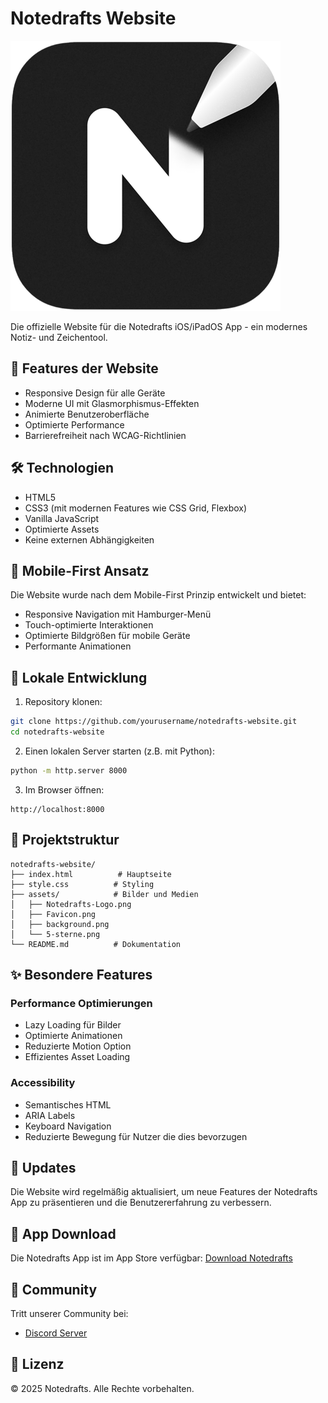 # Notedrafts Website

![Notedrafts Logo](assets/Notedrafts-Logo.png)

Die offizielle Website für die Notedrafts iOS/iPadOS App - ein modernes Notiz- und Zeichentool.

## 🚀 Features der Website

- Responsive Design für alle Geräte
- Moderne UI mit Glasmorphismus-Effekten
- Animierte Benutzeroberfläche
- Optimierte Performance
- Barrierefreiheit nach WCAG-Richtlinien

## 🛠 Technologien

- HTML5
- CSS3 (mit modernen Features wie CSS Grid, Flexbox)
- Vanilla JavaScript
- Optimierte Assets
- Keine externen Abhängigkeiten

## 📱 Mobile-First Ansatz

Die Website wurde nach dem Mobile-First Prinzip entwickelt und bietet:
- Responsive Navigation mit Hamburger-Menü
- Touch-optimierte Interaktionen
- Optimierte Bildgrößen für mobile Geräte
- Performante Animationen

## 🔧 Lokale Entwicklung

1. Repository klonen:
```bash
git clone https://github.com/yourusername/notedrafts-website.git
cd notedrafts-website
```

2. Einen lokalen Server starten (z.B. mit Python):
```bash
python -m http.server 8000
```

3. Im Browser öffnen:
```
http://localhost:8000
```

## 📂 Projektstruktur

```
notedrafts-website/
├── index.html          # Hauptseite
├── style.css          # Styling
├── assets/            # Bilder und Medien
│   ├── Notedrafts-Logo.png
│   ├── Favicon.png
│   ├── background.png
│   └── 5-sterne.png
└── README.md          # Dokumentation
```

## ✨ Besondere Features

### Performance Optimierungen
- Lazy Loading für Bilder
- Optimierte Animationen
- Reduzierte Motion Option
- Effizientes Asset Loading

### Accessibility
- Semantisches HTML
- ARIA Labels
- Keyboard Navigation
- Reduzierte Bewegung für Nutzer die dies bevorzugen

## 🔄 Updates

Die Website wird regelmäßig aktualisiert, um neue Features der Notedrafts App zu präsentieren und die Benutzererfahrung zu verbessern.

## 📱 App Download

Die Notedrafts App ist im App Store verfügbar:
[Download Notedrafts](https://apps.apple.com/us/app/notedrafts/id6743032079)

## 💬 Community

Tritt unserer Community bei:
- [Discord Server](https://discord.gg/BaahHCny)

## 📄 Lizenz

© 2025 Notedrafts. Alle Rechte vorbehalten. 